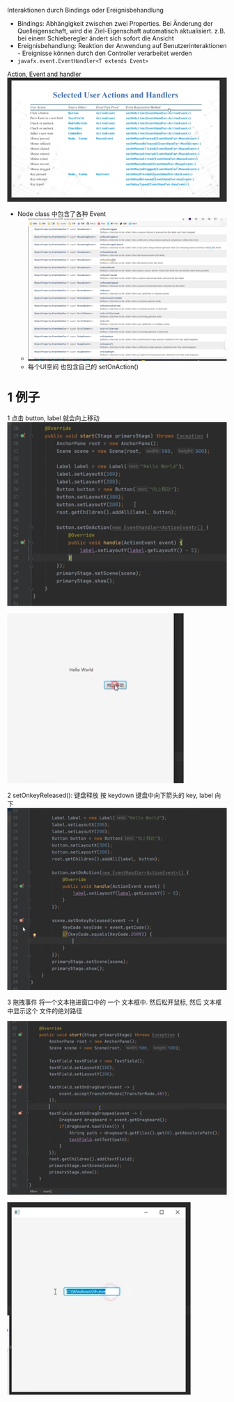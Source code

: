 
Interaktionen durch Bindings oder Ereignisbehandlung
- Bindings: Abhängigkeit zwischen zwei Properties. Bei Änderung der Quelleigenschaft, wird die Ziel-Eigenschaft automatisch aktualisiert. z.B. bei einem Schieberegler ändert sich sofort die Ansicht
- Ereignisbehandlung: Reaktion der Anwendung auf Benutzerinteraktionen - Ereignisse können durch den Controller verarbeitet werden
-  `javafx.event.EventHandler<T extends Event>`

Action, Event and handler
![](image/Pasted%20image%2020230505233650.png)

- Node class 中包含了各种 Event
	- ![](image/Pasted%20image%2020230505233852.png)
	- 每个UI空间 也包含自己的 setOnAction()


# 1 例子
1 点击 button, label 就会向上移动
![](image/Pasted%20image%2020230505235143.png)

![](image/Pasted%20image%2020230505235127.png)

2 
setOnkeyReleased(): 键盘释放 
按 keydown 键盘中向下箭头的 key, label 向下
![](image/Pasted%20image%2020230506000047.png)


3 
拖拽事件 
将一个文本拖进窗口中的 一个 文本框中. 然后松开鼠标, 然后 文本框中显示这个 文件的绝对路径 

![](image/Pasted%20image%2020230506000719.png)

![](image/Pasted%20image%2020230506000750.png)
